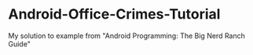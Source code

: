 # Android-Office-Crimes-Tutorial
My solution to example from "Android Programming: The Big Nerd Ranch Guide"
